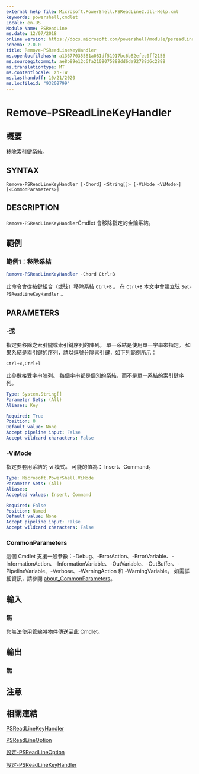 ```yaml
---
external help file: Microsoft.PowerShell.PSReadLine2.dll-Help.xml
keywords: powershell,cmdlet
Locale: en-US
Module Name: PSReadLine
ms.date: 12/07/2018
online version: https://docs.microsoft.com/powershell/module/psreadline/remove-psreadlinekeyhandler?view=powershell-7.1&WT.mc_id=ps-gethelp
schema: 2.0.0
title: Remove-PSReadLineKeyHandler
ms.openlocfilehash: a13677035581a081df51917bc6b82efec0ff2156
ms.sourcegitcommit: ae8b89e12c6fa2108075888dd6da92788d6c2888
ms.translationtype: MT
ms.contentlocale: zh-TW
ms.lasthandoff: 10/21/2020
ms.locfileid: "93208799"
---
```

# Remove-PSReadLineKeyHandler

## 概要
移除索引鍵系結。

## SYNTAX

```
Remove-PSReadLineKeyHandler [-Chord] <String[]> [-ViMode <ViMode>] [<CommonParameters>]
```

## DESCRIPTION

`Remove-PSReadLineKeyHandler`Cmdlet 會移除指定的金鑰系結。

## 範例

### 範例1：移除系結

```powershell
Remove-PSReadLineKeyHandler -Chord Ctrl+B
```

此命令會從按鍵組合（或弦）移除系結 `Ctrl+B` 。 在 `Ctrl+B` 本文中會建立弦 `Set-PSReadLineKeyHandler` 。

## PARAMETERS

### -弦

指定要移除之索引鍵或索引鍵序列的陣列。 單一系結是使用單一字串來指定。 如果系結是索引鍵的序列，請以逗號分隔索引鍵，如下列範例所示：

`Ctrl+x,Ctrl+l`

此參數接受字串陣列。 每個字串都是個別的系結，而不是單一系結的索引鍵序列。

```yaml
Type: System.String[]
Parameter Sets: (All)
Aliases: Key

Required: True
Position: 0
Default value: None
Accept pipeline input: False
Accept wildcard characters: False
```

### -ViMode

指定要套用系結的 vi 模式。 可能的值為： Insert、Command。

```yaml
Type: Microsoft.PowerShell.ViMode
Parameter Sets: (All)
Aliases:
Accepted values: Insert, Command

Required: False
Position: Named
Default value: None
Accept pipeline input: False
Accept wildcard characters: False
```

### CommonParameters

這個 Cmdlet 支援一般參數：-Debug、-ErrorAction、-ErrorVariable、-InformationAction、-InformationVariable、-OutVariable、-OutBuffer、-PipelineVariable、-Verbose、-WarningAction 和 -WarningVariable。 如需詳細資訊，請參閱 [about_CommonParameters](http://go.microsoft.com/fwlink/?LinkID=113216)。

## 輸入

### 無

您無法使用管線將物件傳送至此 Cmdlet。

## 輸出

### 無

## 注意

## 相關連結

[PSReadLineKeyHandler](Get-PSReadLineKeyHandler.md)

[PSReadLineOption](Get-PSReadLineOption.md)

[設定-PSReadLineOption](Set-PSReadLineOption.md)

[設定-PSReadLineKeyHandler](Set-PSReadLineKeyHandler.md)

